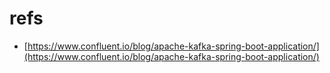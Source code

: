 # refs

- [https://www.confluent.io/blog/apache-kafka-spring-boot-application/](https://www.confluent.io/blog/apache-kafka-spring-boot-application/)
